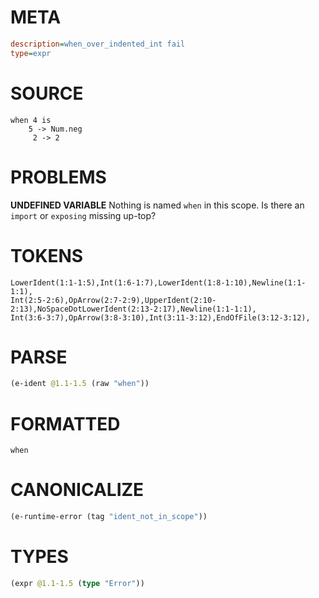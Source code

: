 # META
~~~ini
description=when_over_indented_int fail
type=expr
~~~
# SOURCE
~~~roc
when 4 is
    5 -> Num.neg
     2 -> 2
~~~
# PROBLEMS
**UNDEFINED VARIABLE**
Nothing is named `when` in this scope.
Is there an `import` or `exposing` missing up-top?

# TOKENS
~~~zig
LowerIdent(1:1-1:5),Int(1:6-1:7),LowerIdent(1:8-1:10),Newline(1:1-1:1),
Int(2:5-2:6),OpArrow(2:7-2:9),UpperIdent(2:10-2:13),NoSpaceDotLowerIdent(2:13-2:17),Newline(1:1-1:1),
Int(3:6-3:7),OpArrow(3:8-3:10),Int(3:11-3:12),EndOfFile(3:12-3:12),
~~~
# PARSE
~~~clojure
(e-ident @1.1-1.5 (raw "when"))
~~~
# FORMATTED
~~~roc
when
~~~
# CANONICALIZE
~~~clojure
(e-runtime-error (tag "ident_not_in_scope"))
~~~
# TYPES
~~~clojure
(expr @1.1-1.5 (type "Error"))
~~~
